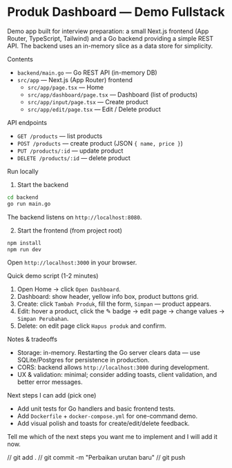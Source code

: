 # Produk Dashboard — Demo Fullstack

Demo app built for interview preparation: a small Next.js frontend (App Router, TypeScript, Tailwind) and a Go backend providing a simple REST API. The backend uses an in-memory slice as a data store for simplicity.

Contents

- `backend/main.go` — Go REST API (in-memory DB)
- `src/app` — Next.js (App Router) frontend
  - `src/app/page.tsx` — Home
  - `src/app/dashboard/page.tsx` — Dashboard (list of products)
  - `src/app/input/page.tsx` — Create product
  - `src/app/edit/page.tsx` — Edit / Delete product

API endpoints

- `GET /products` — list products
- `POST /products` — create product (JSON `{ name, price }`)
- `PUT /products/:id` — update product
- `DELETE /products/:id` — delete product

Run locally

1. Start the backend

```zsh
cd backend
go run main.go
```

The backend listens on `http://localhost:8080`.

2. Start the frontend (from project root)

```zsh
npm install
npm run dev
```

Open `http://localhost:3000` in your browser.

Quick demo script (1-2 minutes)

1. Open Home -> click `Open Dashboard`.
2. Dashboard: show header, yellow info box, product buttons grid.
3. Create: click `Tambah Produk`, fill the form, `Simpan` — product appears.
4. Edit: hover a product, click the ✎ badge -> edit page -> change values -> `Simpan Perubahan`.
5. Delete: on edit page click `Hapus produk` and confirm.

Notes & tradeoffs

- Storage: in-memory. Restarting the Go server clears data — use SQLite/Postgres for persistence in production.
- CORS: backend allows `http://localhost:3000` during development.
- UX & validation: minimal; consider adding toasts, client validation, and better error messages.

Next steps I can add (pick one)

- Add unit tests for Go handlers and basic frontend tests.
- Add `Dockerfile` + `docker-compose.yml` for one-command demo.
- Add visual polish and toasts for create/edit/delete feedback.

Tell me which of the next steps you want me to implement and I will add it now.

// git add .
// git commit -m "Perbaikan urutan baru"
// git push
